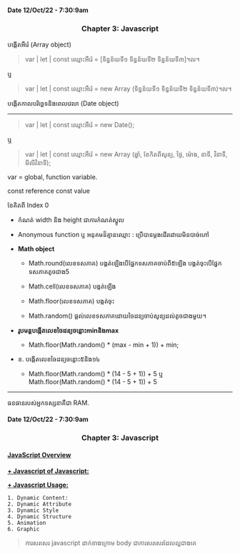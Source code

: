 #### Date 12/Oct/22 - 7:30:9am 

### <center> Chapter 3: Javascript </center>

បង្កើតអឺរ៉េ (Array object)

> var | let | const ឈ្មោះអឺរ៉េ = [ទិន្នន័យទី១ ទិន្នន័យទី២ ទិន្នន័យទី៣]។ល។

ឬ

> var | let | const ឈ្មោះអឺរ៉េ = new Array (ទិន្នន័យទី១ ទិន្នន័យទី២ ទិន្នន័យទី៣)។ល។

បង្កើតកាលបរិច្ឆេទនិងពេលវេលា (Date object)
****

> var | let | const ឈ្មោះអឺរ៉េ = new Date();

ឬ

> var | let | const ឈ្មោះអឺរ៉េ = new Array (ឆ្នាំ, ខែកិតពីសូន្យ, ថ្ងៃ, ម៉ោង, នាទី, វិនាទី, មីលីវិនាទី);

var = global, function variable.

const reference
const value

ខែគិតពី Index 0

- កំណត់ width និង height ជាការកំណត់ស្នូល

- Anonymous function ឬ អនុគមន៏គ្មានឈ្មោះ :   ប្រើបានម្តងដើរដោយមិនបាច់ហៅ

* <b> Math object </b>

    - Math.round(លេខទសភាគ) បង្គត់ឡើងបើផ្នែកទសភាគចាប់ពី៥ឡើង
                             បង្គត់ចុះបើផ្នែកទសភាគតូចជាង5

    - Math.cell(លេខទសភាគ) បង្កត់ឡើង
    - Math.floor(លេខទសភាគ) បង្កត់ចុះ
    - Math.random() ផ្តល់លេខទសភាគដោយចៃដន្យចាប់សូន្យដល់តូចជាងមួយ។

* <b>  រូបមន្តបង្កើតលេខចៃដន្យចន្លោះminនិងmax </b>
    - Math.floor(Math.random() * (max - min + 1)) + min;

* ខ. បង្កើតលេខចៃដន្យចន្លោះ៥និង១៤
    - Math.floor(Math.random() * (14 - 5 + 1)) + 5 ឬ Math.floor(Math.random() * (14 - 5 + 1)) + 5

-----------------------------------

ធនធានរបស់អ្នកទស្សនាគឺជា RAM.
#### Date 12/Oct/22 - 7:30:9am 

### <center> Chapter 3: Javascript </center>

#### <u> JavaScript Overview </u>

<b> <u> + Javascript of Javascript: </u> </b>

<b> <u> + Javascript Usage: </u> </b>

    1. Dynamic Content:
    2. Dynamic Attribute
    3. Dynamic Style
    4. Dynamic Structure
    5. Animation
    6. Graphic

> ការសរសេរ javascript ដាក់ខាងក្រោម body ជាការសរសេរដែលល្អជាងគេ